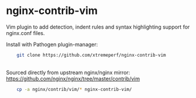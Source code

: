 # nginx-contrib-vim

Vim plugin to add detection, indent rules and syntax highlighting support for nginx.conf files.


Install with Pathogen plugin-manager:
```bash
    git clone https://github.com/xtremeperf/nginx-contrib-vim
```

\
Sourced directly from upstream nginx/nginx mirror:\
https://github.com/nginx/nginx/tree/master/contrib/vim

```bash
    cp -a nginx/contrib/vim/* nginx-contrib-vim/
```
